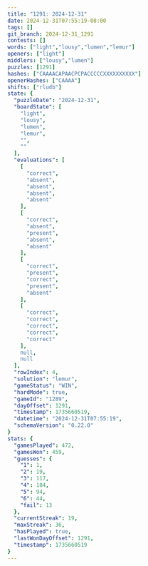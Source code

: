 ```yaml
---
title: "1291: 2024-12-31"
date: 2024-12-31T07:55:19-08:00
tags: []
git_branch: 2024-12-31_1291
contests: []
words: ["light","lousy","lumen","lemur"]
openers: ["light"]
middlers: ["lousy","lumen"]
puzzles: [1291]
hashes: ["CAAAACAPAACPCPACCCCCXXXXXXXXXX"]
openerHashes: ["CAAAA"]
shifts: ["rludb"]
state: {
  "puzzleDate": "2024-12-31",
  "boardState": [
    "light",
    "lousy",
    "lumen",
    "lemur",
    "",
    ""
  ],
  "evaluations": [
    [
      "correct",
      "absent",
      "absent",
      "absent",
      "absent"
    ],
    [
      "correct",
      "absent",
      "present",
      "absent",
      "absent"
    ],
    [
      "correct",
      "present",
      "correct",
      "present",
      "absent"
    ],
    [
      "correct",
      "correct",
      "correct",
      "correct",
      "correct"
    ],
    null,
    null
  ],
  "rowIndex": 4,
  "solution": "lemur",
  "gameStatus": "WIN",
  "hardMode": true,
  "gameId": "1289",
  "dayOffset": 1291,
  "timestamp": 1735660519,
  "datetime": "2024-12-31T07:55:19",
  "schemaVersion": "0.22.0"
}
stats: {
  "gamesPlayed": 472,
  "gamesWon": 459,
  "guesses": {
    "1": 1,
    "2": 19,
    "3": 117,
    "4": 184,
    "5": 94,
    "6": 44,
    "fail": 13
  },
  "currentStreak": 19,
  "maxStreak": 36,
  "hasPlayed": true,
  "lastWonDayOffset": 1291,
  "timestamp": 1735660519
}
---
```

<!-- more -->
